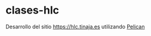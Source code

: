 # clases-hlc
Desarrollo del sitio https://hlc.tinaja.es utilizando [Pelican](https://getpelican.com/)
